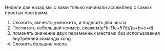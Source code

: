 Недели две назад мы с вами только начинали ассемблер с самых простых программ.
1. Сложить, вычесть,умножить, и поделить два числа
2. Посчитать небольшой пример, скажем(a*b-11c+57d)/(a+b+c+d)
3. поменять значение двух переменных местами без использования внутренней команды xcng
4. Сложить большие числа

